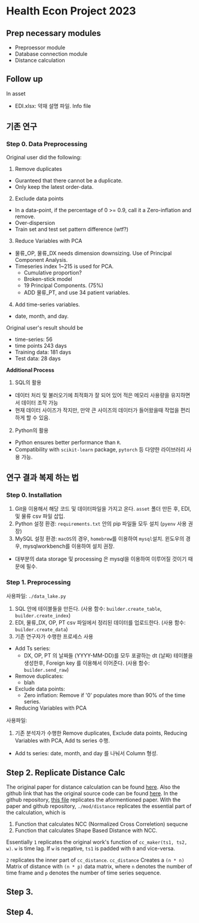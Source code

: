 # Health Econ Project 2023

## Prep necessary modules

- Preproessor module
- Database connection module
- Distance calculation

## Follow up

In asset 

- EDI.xlsx: 약재 설명 파일. Info file

## 기존 연구

### Step 0. Data Preprocessing

Original user did the following:
1. Remove duplicates
  - Guranteed that there cannot be a duplicate.
  - Only keep the latest order-data.
2. Exclude data points
  - In a data-point, if the percentage of 0 >= 0.9, call it a Zero-inflation and remove.
  - Over-dispersion
  - Train set and test set pattern difference (wtf?)
3. Reduce Variables with PCA
  - 물류_OP, 물류_DX needs dimension downsizing. Use of Principal Component Analysis.
  - Timeseries index 1~215 is used for PCA. 
    - Cumulative proportion?
    - Broken-stick model
    - 19 Principal Components.  (75%)
    - ADD 물류_PT, and use 34 patient variables. 
4. Add time-series variables. 
  - date, month, and day.

Original user's result should be
* time-series: 56
* time points 243 days
* Training data: 181 days
* Test data: 28 days

<b>Additional Process</b>
1. SQL의 활용
  - 데이터 처리 및 불러오기에 최적화가 잘 되어 있어 적은 메모리 사용량을 유지하면서 데이터 조작 가능
  - 현재 데이터 사이즈가 작지만, 만약 큰 사이즈의 데이터가 들어왔을때 작업을 편리하게 할 수 있음. 
2. Python의 활용
  - Python ensures better performance than `R`.
  - Compatibility with `scikit-learn` package, `pytorch` 등 다양한 라이브러리 사용 가능.

## 연구 결과 복제 하는 법

### Step 0. Installation

1. Git을 이용해서 해당 코드 및 데이터파일을 가지고 온다. `asset` 폴더 만든 후, EDI, 및 물류 csv 파일 삽입. 
2. Python 설정 환경: `requirements.txt` 안의 pip 파일들 모두 설치 (`pyenv` 사용 권장)
3. MySQL 설정 환경: `macOS`의 경우, `homebrew`를 이용하여 `mysql`설치. 윈도우의 경우, mysqlworkbench를 이용하여 설치 권장. 
  - 대부분의 data storage 및 processing 은 mysql을 이용하여 이루어질 것이기 때문에 필수. 

### Step 1. Preprocessing

사용파일: `./data_lake.py`

1. SQL 안에 테이블들을 만든다. (사용 함수: `builder.create_table`, `builder.create_index`)
2. EDI, 물류_DX, OP, PT csv 파일에서 정리된 데이터를 업로드한다. (사용 함수: `builder.create_data`)
3. 기존 연구자가 수행한 프로세스 사용
  - Add Ts series: 
    * DX, OP, PT 의 날짜들 (YYYY-MM-DD)를 모두 포괄하는 dt (날짜) 테이블을 생성한후, Foreign key 를 이용해서 이어준다. (사용 함수: `builder.send_raw`)
  - Remove duplicates:
    * blah
  - Exclude data points:
    * Zero inflation: Remove if '0' populates more than 90% of the time series. 
  - Reducing Variables with PCA

사용파일: 

1. 기존 분석자가 수행한 Remove duplicates, Exclude data points, Reducing Variables with PCA, Add ts series 수행.
  - Add ts series: date, month, and day 를 나눠서 Column 형성. 

## Step 2. Replicate Distance Calc

The original paper for distance calculation can be found [here](http://www.cs.columbia.edu/~gravano/Papers/2015/sigmod2015.pdf). 
Also the github link that has the original source code can be found [here](https://github.com/asardaes/dtwclust/tree/master/R).
In the github repository, [this file](https://github.com/asardaes/dtwclust/blob/master/R/DISTANCES-sbd.R) replicates the aformentioned paper.
With the paper and github repository, `./mod/distance` replicates the essential part of the calculation, which is

1. Function that calculates NCC (Normalized Cross Correletion) sequcne
2. Function that calculates Shape Based Distance with NCC.

Essentially `1` replicates the original work's function of `cc_maker(ts1, ts2, w)`. 
`w` is time lag. If `w` is negative, `ts1` is padded with `0` and vice-versa.

`2` replicates the inner part of `cc_distance`. `cc_distance` Creates a `(n * n)` Matrix of distance 
with `(n * p)` data matrix, where `n` denotes the number of time frame and `p` denotes the number of time series sequence. 

## Step 3.


## Step 4. 
